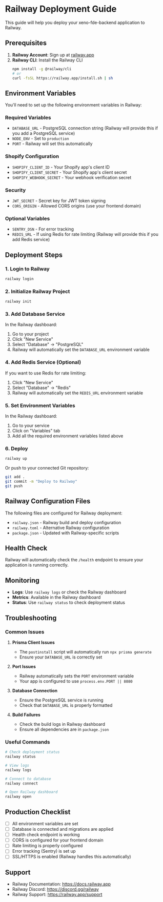 # Railway Deployment Guide

This guide will help you deploy your xeno-fde-backend application to Railway.

## Prerequisites

1. **Railway Account**: Sign up at [railway.app](https://railway.app)
2. **Railway CLI**: Install the Railway CLI
   ```bash
   npm install -g @railway/cli
   # or
   curl -fsSL https://railway.app/install.sh | sh
   ```

## Environment Variables

You'll need to set up the following environment variables in Railway:

### Required Variables
- `DATABASE_URL` - PostgreSQL connection string (Railway will provide this if you add a PostgreSQL service)
- `NODE_ENV` - Set to `production`
- `PORT` - Railway will set this automatically

### Shopify Configuration
- `SHOPIFY_CLIENT_ID` - Your Shopify app's client ID
- `SHOPIFY_CLIENT_SECRET` - Your Shopify app's client secret
- `SHOPIFY_WEBHOOK_SECRET` - Your webhook verification secret

### Security
- `JWT_SECRET` - Secret key for JWT token signing
- `CORS_ORIGIN` - Allowed CORS origins (use your frontend domain)

### Optional Variables
- `SENTRY_DSN` - For error tracking
- `REDIS_URL` - If using Redis for rate limiting (Railway will provide this if you add Redis service)

## Deployment Steps

### 1. Login to Railway
```bash
railway login
```

### 2. Initialize Railway Project
```bash
railway init
```

### 3. Add Database Service
In the Railway dashboard:
1. Go to your project
2. Click "New Service"
3. Select "Database" → "PostgreSQL"
4. Railway will automatically set the `DATABASE_URL` environment variable

### 4. Add Redis Service (Optional)
If you want to use Redis for rate limiting:
1. Click "New Service"
2. Select "Database" → "Redis"
3. Railway will automatically set the `REDIS_URL` environment variable

### 5. Set Environment Variables
In the Railway dashboard:
1. Go to your service
2. Click on "Variables" tab
3. Add all the required environment variables listed above

### 6. Deploy
```bash
railway up
```

Or push to your connected Git repository:
```bash
git add .
git commit -m "Deploy to Railway"
git push
```

## Railway Configuration Files

The following files are configured for Railway deployment:

- `railway.json` - Railway build and deploy configuration
- `railway.toml` - Alternative Railway configuration
- `package.json` - Updated with Railway-specific scripts

## Health Check

Railway will automatically check the `/health` endpoint to ensure your application is running correctly.

## Monitoring

- **Logs**: Use `railway logs` or check the Railway dashboard
- **Metrics**: Available in the Railway dashboard
- **Status**: Use `railway status` to check deployment status

## Troubleshooting

### Common Issues

1. **Prisma Client Issues**
   - The `postinstall` script will automatically run `npx prisma generate`
   - Ensure your `DATABASE_URL` is correctly set

2. **Port Issues**
   - Railway automatically sets the `PORT` environment variable
   - Your app is configured to use `process.env.PORT || 8080`

3. **Database Connection**
   - Ensure the PostgreSQL service is running
   - Check that `DATABASE_URL` is properly formatted

4. **Build Failures**
   - Check the build logs in Railway dashboard
   - Ensure all dependencies are in `package.json`

### Useful Commands

```bash
# Check deployment status
railway status

# View logs
railway logs

# Connect to database
railway connect

# Open Railway dashboard
railway open
```

## Production Checklist

- [ ] All environment variables are set
- [ ] Database is connected and migrations are applied
- [ ] Health check endpoint is working
- [ ] CORS is configured for your frontend domain
- [ ] Rate limiting is properly configured
- [ ] Error tracking (Sentry) is set up
- [ ] SSL/HTTPS is enabled (Railway handles this automatically)

## Support

- Railway Documentation: https://docs.railway.app
- Railway Discord: https://discord.gg/railway
- Railway Support: https://railway.app/support
